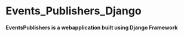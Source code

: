 # Events_Publishers_Django
**EventsPublishers is a webapplication built using Django Framework<br><br>**
